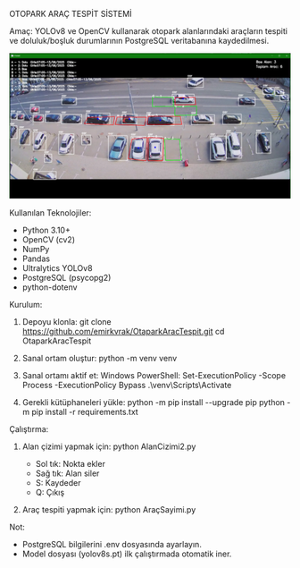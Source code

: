 OTOPARK ARAÇ TESPİT SİSTEMİ

Amaç:
YOLOv8 ve OpenCV kullanarak otopark alanlarındaki araçların tespiti ve doluluk/boşluk durumlarının PostgreSQL veritabanına kaydedilmesi.

![Proje Görseli](https://github.com/emirkvrak/OtaparkAracTespit/blob/main/images/carimage.png)

Kullanılan Teknolojiler:

- Python 3.10+
- OpenCV (cv2)
- NumPy
- Pandas
- Ultralytics YOLOv8
- PostgreSQL (psycopg2)
- python-dotenv

Kurulum:

1. Depoyu klonla:
   git clone https://github.com/emirkvrak/OtaparkAracTespit.git
   cd OtaparkAracTespit

2. Sanal ortam oluştur:
   python -m venv venv

3. Sanal ortamı aktif et:
   Windows PowerShell:
   Set-ExecutionPolicy -Scope Process -ExecutionPolicy Bypass
   .\venv\Scripts\Activate

4. Gerekli kütüphaneleri yükle:
   python -m pip install --upgrade pip
   python -m pip install -r requirements.txt

Çalıştırma:

1. Alan çizimi yapmak için:
   python AlanCizimi2.py

   - Sol tık: Nokta ekler
   - Sağ tık: Alan siler
   - S: Kaydeder
   - Q: Çıkış

2. Araç tespiti yapmak için:
   python AraçSayimi.py

Not:

- PostgreSQL bilgilerini .env dosyasında ayarlayın.
- Model dosyası (yolov8s.pt) ilk çalıştırmada otomatik iner.
